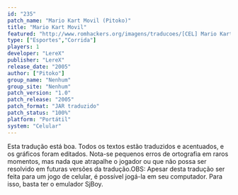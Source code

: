 ```yaml
---
id: "235"
patch_name: "Mario Kart Movil (Pitoko)"
title: "Mario Kart Movil"
featured: "http://www.romhackers.org/imagens/traducoes/[CEL] Mario Kart Mobile - Pitoko - 1.png"
type: ["Esportes","Corrida"]
players: 1
developer: "LereX"
publisher: "LereX"
release_date: "2005"
author: ["Pitoko"]
group_name: "Nenhum"
group_site: "Nenhum"
patch_version: "1.0"
patch_release: "2005"
patch_format: "JAR traduzido"
patch_status: "100%"
platform: "Portátil"
system: "Celular"
---
```


Esta tradução está boa. Todos os textos estão traduzidos e acentuados, e os gráficos foram editados. Nota-se pequenos erros de ortografia em raros momentos, mas nada que atrapalhe o jogador ou que não possa ser resolvido em futuras versões da tradução.OBS: Apesar desta tradução ser feita para um jogo de celular, é possível jogá-la em seu computador. Para isso, basta ter o emulador SjBoy.